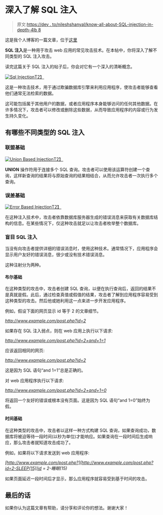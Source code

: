 # 深入了解 SQL 注入

> 原文:[https://dev . to/nileshshanyal/know-all-about-SQL-injection-in-depth-4lb 8](https://dev.to/nileshsanyal/know-all-about-sql-injection-in-depth-4lb8)

这是我个人博客的一篇文章，位于[这里](https://www.devhelperworld.in/2019/06/sql-injection.html)

**SQL 注入**是一种用于攻击 web 应用的常见攻击技术。在本帖中，你将深入了解不同类型的 SQL 注入攻击。

读完这篇关于 SQL 注入的帖子后，你会对它有一个深入的清晰概念。

[![Sql Injection](../Images/2931c35b4bf3932e4b87f396db6a8569.png "Sql Injection")T2】](https://res.cloudinary.com/practicaldev/image/fetch/s--FCLHo7C2--/c_limit%2Cf_auto%2Cfl_progressive%2Cq_auto%2Cw_880/https://1.bp.blogspot.com/-uA531lpW5_w/XQ2-8DvUuyI/AAAAAAAABA0/7ppyILgXJfMR5GeogR0OmcN78afUo3DkQCLcBGAs/s320/sql-injection.jpg)

这是一种攻击技术，用于通过欺骗数据库引擎来利用应用程序，使攻击者能够查看他们通常无法检索的数据。

这可能包括属于其他用户的数据，或者应用程序本身能够访问的任何其他数据。在许多情况下，攻击者可以修改或删除这些数据，从而导致应用程序的内容或行为发生持久变化。

## [](#what-are-different-types-of-sql-injection)**有哪些不同类型的 SQL 注入**

### [](#union-based)**联盟基础**

[![Union Based Injection](../Images/7395e6fcc08da3ce4547165e7883a1fe.png "Union Based Injection")T2】](https://res.cloudinary.com/practicaldev/image/fetch/s--t7GOczAA--/c_limit%2Cf_auto%2Cfl_progressive%2Cq_auto%2Cw_880/https://1.bp.blogspot.com/-aiEnVSrHtLE/XQ2_YjAHpII/AAAAAAAABA8/RvDPr-CHPtYFiuGFe4QTeB8ZPbcQuv82wCLcBGAs/s320/union-injection.png)

**UNION** 操作符用于连接多个 SQL 查询。攻击者可以使用该运算符创建一个查询，这样新查询的结果将与原始查询的结果相结合，从而允许攻击者一次执行多个查询。

### [](#error-based)**误差基础**

[![Error Based Injection](../Images/26cb20bc7a87bac60ca705f14393c75f.png "Error Based Injection")T2】](https://res.cloudinary.com/practicaldev/image/fetch/s--mmyE2hIr--/c_limit%2Cf_auto%2Cfl_progressive%2Cq_auto%2Cw_880/https://1.bp.blogspot.com/-qKwp7B4sll0/XQ2_kGjGY8I/AAAAAAAABBM/TsdrbNplkYw9wAVRtFiqyz0XpmukA42ygCLcBGAs/s640/error-based-injection.jpg)

在这种注入技术中，攻击者依靠数据库服务器生成的错误消息来获取有关数据库结构的信息。在某些情况下，仅这种攻击就足以让攻击者枚举整个数据库。

### [](#blind-sql-injection)**盲目 SQL 注入**

当没有向攻击者提供详细的错误消息时，使用这种技术。通常情况下，应用程序会显示用户友好的错误消息，很少或没有技术错误消息。

这种注射分为两种。

#### [](#boolean-based)**布尔基础**

在这种类型的攻击中，攻击者创建 SQL 查询，以便在执行查询后，返回的结果不是真就是假。此后，通过检查真值或假值的结果，攻击者了解到应用程序容易受到这种类型的攻击。然后他或她利用这一点来进一步开发应用程序。

例如，假设下面的网页显示 id 等于 2 的文章细节。

*http://www.example.com/post.php?id=2*

如果存在 SQL 注入弱点，则在 web 应用上执行以下请求:

*http://www.example.com/post.php?id=2+and+1=1*

应该返回相同的网页:

*http://www.example.com/post.php?id=2*

这是因为 SQL 语句“and 1=1”总是正确的。

对 web 应用程序执行以下请求:

*http://www.example.com/post.php?id=2+and+1=0*

将返回一个友好的错误或根本没有页面。这是因为 SQL 语句“and 1=0”始终为假。

#### [](#time-based)**时间基础**

在这种类型的攻击中，攻击者以这样一种方式构建 SQL 查询，如果查询成功，数据库将被迫等待一段时间(以秒为单位)才能响应。如果查询在一段时间后生成响应，那么攻击者就知道攻击成功了。

例如，如果将以下请求发送到 web 应用程序:

*[http://www.example.com/post.php?](http://www.example.com/post.php?id=2-SLEEP(15))id = 2-睡眠(15)*

如果页面延迟一段时间后才显示，那么应用程序就容易受到基于时间的攻击。

## [](#final-words)**最后的话**

如果你认为这篇文章有帮助，请分享和评论你的想法。谢谢大家！
